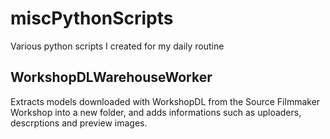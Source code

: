 # miscPythonScripts
Various python scripts I created for my daily routine

## WorkshopDLWarehouseWorker
Extracts models downloaded with WorkshopDL from the Source Filmmaker Workshop into a new folder, and adds informations such as uploaders, descrptions and preview images.

